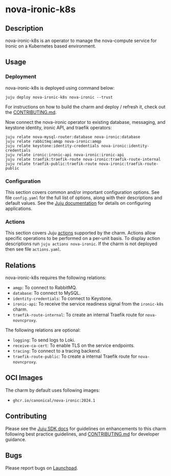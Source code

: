 # nova-ironic-k8s

## Description

nova-ironic-k8s is an operator to manage the nova-compute service for Ironic
on a Kubernetes based environment.

## Usage

### Deployment

nova-ironic-k8s is deployed using command below:

    juju deploy nova-ironic-k8s nova-ironic --trust

For instructions on how to build the charm and deploy / refresh it, check out
the [CONTRIBUTING.md][contributors-guide].

Now connect the nova-ironic operator to existing database, messaging,
and keystone identity, ironic API, and traefik operators:

    juju relate nova-mysql-router:database nova-ironic:database
    juju relate rabbitmq:amqp nova-ironic:amqp
    juju relate keystone:identity-credentials nova-ironic:identity-credentials
    juju relate ironic:ironic-api nova-ironic:ironic-api
    juju relate traefik:traefik-route nova-ironic:traefik-route-internal
    juju relate traefik-public:traefik-route nova-ironic:traefik-route-public

### Configuration

This section covers common and/or important configuration options. See file
`config.yaml` for the full list of options, along with their descriptions and
default values. See the [Juju documentation][juju-docs-config-apps] for details
on configuring applications.

### Actions

This section covers Juju [actions][juju-docs-actions] supported by the charm.
Actions allow specific operations to be performed on a per-unit basis. To
display action descriptions run `juju actions nova-ironic`. If the charm
is not deployed then see file `actions.yaml`.

## Relations

nova-ironic-k8s requires the following relations:

- `amqp`: To connect to RabbitMQ.
- `database`: To connect to MySQL.
- `identity-credentials`: To connect to Keystone.
- `ironic-api`: To receive the service readiness signal from the `ironic-k8s` charm.
- `traefik-route-internal`: To create an internal Traefik route for `nova-novncproxy`.

The following relations are optional:

- `logging`: To send logs to Loki.
- `receive-ca-cert`: To enable TLS on the service endpoints.
- `tracing`: To connect to a tracing backend.
- `traefik-route-public`: To create a internal Traefik route for `nova-novncproxy`.

## OCI Images

The charm by default uses following images:

- `ghcr.io/canonical/nova-ironic:2024.1`

## Contributing

Please see the [Juju SDK docs](https://juju.is/docs/sdk) for guidelines
on enhancements to this charm following best practice guidelines, and
[CONTRIBUTING.md][contributors-guide] for developer guidance.

## Bugs

Please report bugs on [Launchpad][lp-bugs-charm-nova-ironic-k8s].

<!-- LINKS -->

[contributors-guide]: https://opendev.org/openstack/sunbeam-charms/src/branch/main/charms/nova-ironic-k8s/CONTRIBUTING.md
[juju-docs-actions]: https://jaas.ai/docs/actions
[juju-docs-config-apps]: https://documentation.ubuntu.com/juju/3.6/reference/configuration/#application-configuration
[lp-bugs-charm-nova-ironic-k8s]: https://bugs.launchpad.net/sunbeam-charms/+filebug
